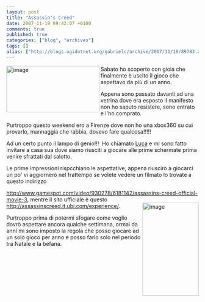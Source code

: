 ```yaml
---
layout: post
title: "Assassin's Creed"
date: 2007-11-19 09:42:07 +0100
comments: true
published: true
categories: ["blog", "archives"]
tags: []
alias: ["http://blogs.ugidotnet.org/gabrielc/archive/2007/11/19/89783.aspx"]
---
```


<!-- more -->

<p><a href="http://blogs.ugidotnet.org/images/blogs_ugidotnet_org/gabrielc/WindowsLiveWriter/AssassinsCreed_95EA/image_4.png"><img style="border-top-width: 0px; border-left-width: 0px; border-bottom-width: 0px; border-right-width: 0px" height="122" alt="image" src="http://blogs.ugidotnet.org/images/blogs_ugidotnet_org/gabrielc/WindowsLiveWriter/AssassinsCreed_95EA/image_thumb_1.png" width="244" align="left" border="0" /></a> Sabato ho scoperto con gioia che finalmente è uscito il gioco che aspettavo da più di un anno.</p>  <p>Appena sono passato davanti ad una vetrina dove era esposto il manifesto non ho saputo resistere, sono entrato e l'ho comprato.</p>  <p>Purtroppo questo weekend ero a Firenze dove non ho una xbox360 su cui provarlo, mannaggia che rabbia, dovevo fare qualcosa!!!!!</p>  <p>Ad un certo punto il lampo di genio!!!  Ho chiamato <a href="http://blogs.devleap.com/luka/default.aspx">Luca</a> e mi sono fatto invitare a casa sua dove siamo riusciti a giocare alle prime schermate prima venire sfrattati dal salotto.</p>  <p>Le prime impressioni rispcchiano le aspettative, appena riuscirò a giocarci un po' vi aggiornerò nel frattempo se volete vedere un filmato lo trovate a questo indirizzo </p>  <p><a href="http://www.gamespot.com/video/930278/6181142/assassins-creed-official-movie-3">http://www.gamespot.com/video/930278/6181142/assassins-creed-official-movie-3</a>, mentre il sito ufficiale è questo <a title="http://assassinscreed.it.ubi.com/experience/" href="http://assassinscreed.it.ubi.com/experience/">http://assassinscreed.it.ubi.com/experience/</a>.<a href="http://blogs.ugidotnet.org/images/blogs_ugidotnet_org/gabrielc/WindowsLiveWriter/AssassinsCreed_95EA/image_6.png"><img style="border-top-width: 0px; border-left-width: 0px; border-bottom-width: 0px; border-right-width: 0px" height="244" alt="image" src="http://blogs.ugidotnet.org/images/blogs_ugidotnet_org/gabrielc/WindowsLiveWriter/AssassinsCreed_95EA/image_thumb_2.png" width="147" align="right" border="0" /></a> </p>  <p>Purtroppo prima di potermi sfogare come voglio dovrò aspettare ancora qualche settimana, ormai da anni mi sono imposto la regola che posso giocare ad un solo gioco per anno e posso farlo solo nel periodo tra Natale e la befana.</p>
